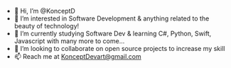 - 👋 Hi, I’m @KonceptD
- 👀 I’m interested in Software Development & anything related to the beauty of technology!
- 🌱 I’m currently studying Software Dev & learning C#, Python, Swift, Javascript with many more to come...
- 💞️ I’m looking to collaborate on open source projects to increase my skill
- 📫 Reach me at KonceptDevart@gmail.com

<!---
KonceptD/KonceptD is a ✨ special ✨ repository because its `README.md` (this file) appears on your GitHub profile.
You can click the Preview link to take a look at your changes.
--->
